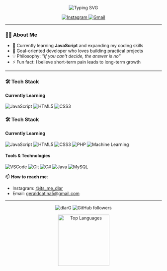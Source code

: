 <p align="center">
  <img src="https://readme-typing-svg.demolab.com?font=Fira+Code&weight=600&size=28&duration=3000&pause=1000&color=38BDF8&center=true&vCenter=true&width=500&lines=Hey+There!+👋;I'm+Gerald+(dlarG);Welcome+to+my+profile!&center=true" alt="Typing SVG" />
</p>

<p align="center">
  <a href="https://www.instagram.com/its_me_dlar/">
    <img src="https://img.shields.io/badge/Instagram-E4405F?style=for-the-badge&logo=instagram&logoColor=white" alt="Instagram"/>
  </a>
  <a href="mailto:geraldcatina5@gmail.com">
    <img src="https://img.shields.io/badge/Gmail-D14836?style=for-the-badge&logo=gmail&logoColor=white" alt="Gmail"/>
  </a>
</p>

---

### 🧑‍💻 About Me
- 🌱 Currently learning **JavaScript** and expanding my coding skills
- 🎯 Goal-oriented developer who loves building practical projects
- 💡 Philosophy: *"If you can't decide, the answer is no"*
- ⚡ Fun fact: I believe short-term pain leads to long-term growth

---

### 🛠️ Tech Stack
#### Currently Learning
<p>
  <img src="https://img.shields.io/badge/JavaScript-F7DF1E?style=for-the-badge&logo=javascript&logoColor=black" alt="JavaScript"/>
  <img src="https://img.shields.io/badge/HTML5-E34F26?style=for-the-badge&logo=html5&logoColor=white" alt="HTML5"/>
  <img src="https://img.shields.io/badge/CSS-1572B6?style=for-the-badge&logo=css3&logoColor=white" alt="CSS3"/>
</p>

### 🛠️ Tech Stack
#### Currently Learning
<p>
  <img src="https://img.shields.io/badge/JavaScript-F7DF1E?style=for-the-badge&logo=javascript&logoColor=black" alt="JavaScript"/>
  <img src="https://img.shields.io/badge/HTML5-E34F26?style=for-the-badge&logo=html5&logoColor=white" alt="HTML5"/>
  <img src="https://img.shields.io/badge/CSS3-1572B6?style=for-the-badge&logo=css3&logoColor=white" alt="CSS3"/>
  <img src="https://img.shields.io/badge/PHP-777BB4?style=for-the-badge&logo=php&logoColor=white" alt="PHP"/>
  <img src="https://img.shields.io/badge/Machine_Learning-FF6F00?style=for-the-badge&logo=tensorflow&logoColor=white" alt="Machine Learning"/>
</p>

#### Tools & Technologies
<p>
  <img src="https://img.shields.io/badge/VS_Code-007ACC?style=for-the-badge&logo=visual-studio-code&logoColor=white" alt="VSCode"/>
  <img src="https://img.shields.io/badge/Git-F05032?style=for-the-badge&logo=git&logoColor=white" alt="Git"/>
  <img src="https://img.shields.io/badge/C%23-239120?style=for-the-badge&logo=c-sharp&logoColor=white" alt="C#"/>
  <img src="https://img.shields.io/badge/Java-ED8B00?style=for-the-badge&logo=openjdk&logoColor=white" alt="Java"/>
  <img src="https://img.shields.io/badge/MySQL-4479A1?style=for-the-badge&logo=mysql&logoColor=white" alt="MySQL"/>
</p>

📫 **How to reach me**:
- Instagram: [@its_me_dlar](https://www.instagram.com/its_me_dlar/)
- Email: [geraldcatina5@gmail.com](mailto:geraldcatina5@gmail.com)

---

<p align="center">
  <img src="https://komarev.com/ghpvc/?username=dlarG&label=Profile%20views&color=0e75b6&style=flat" alt="dlarG" /> 
  <img src="https://img.shields.io/github/followers/dlarG?label=Follow&style=social" alt="GitHub followers"/>
</p>

<p align="center">
  <img src="https://github-readme-stats.vercel.app/api/top-langs/?username=dlarG&layout=compact&theme=radical" alt="Top Languages" height="165"/>
</p>
